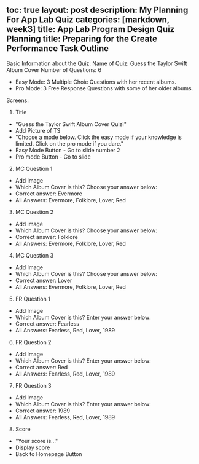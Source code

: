 toc: true
layout: post
description: My Planning For App Lab Quiz
categories: [markdown, week3]
title: App Lab Program Design Quiz Planning
title: Preparing for the Create Performance Task Outline
---
Basic Information about the Quiz: 
Name of Quiz: Guess the Taylor Swift Album Cover 
Number of Questions: 6
- Easy Mode: 3 Multiple Choie Questions with her recent albums. 
- Pro Mode: 3 Free Response Questions with some of her older albums.

Screens: 
1. Title
  - "Guess the Taylor Swift Album Cover Quiz!"
  - Add Picture of TS 
  - "Choose a mode below. Click the easy mode if your knowledge is limited. Click on the pro mode if you dare."
  - Easy Mode Button - Go to slide number 2
  - Pro mode Button - Go to slide 

2. MC Question 1
  - Add Image 
  - Which Album Cover is this? Choose your answer below: 
  - Correct answer: Evermore 
  - All Answers: Evermore, Folklore, Lover, Red

3. MC Question 2
  - Add image
  - Which Album Cover is this? Choose your answer below: 
  - Correct answer: Folklore
  - All Answers: Evermore, Folklore, Lover, Red

4. MC Question 3
  - Add Image
  - Which Album Cover is this? Choose your answer below: 
  - Correct answer: Lover
  - All Answers: Evermore, Folklore, Lover, Red

5. FR Question 1
  - Add Image 
  - Which Album Cover is this? Enter your answer below: 
  - Correct answer: Fearless
  - All Answers: Fearless, Red, Lover, 1989

6. FR Question 2
  - Add Image 
  - Which Album Cover is this? Enter your answer below: 
  - Correct answer: Red
  - All Answers: Fearless, Red, Lover, 1989

7. FR Question 3
  - Add Image 
  - Which Album Cover is this? Enter your answer below: 
  - Correct answer: 1989
  - All Answers: Fearless, Red, Lover, 1989
  
8. Score
  - "Your score is..."
  - Display score 
  - Back to Homepage Button
